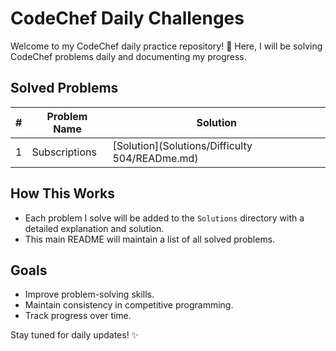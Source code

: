 # CodeChef Daily Challenges

Welcome to my CodeChef daily practice repository! 🚀 Here, I will be solving CodeChef problems daily and documenting my progress.

## Solved Problems

| # | Problem Name    | Solution                                       |
|---|---------------|------------------------------------------------|
| 1 | Subscriptions | [Solution](Solutions/Difficulty 504/READme.md) |

## How This Works
- Each problem I solve will be added to the `Solutions` directory with a detailed explanation and solution.
- This main README will maintain a list of all solved problems.

## Goals
- Improve problem-solving skills.
- Maintain consistency in competitive programming.
- Track progress over time.

Stay tuned for daily updates! ✨
